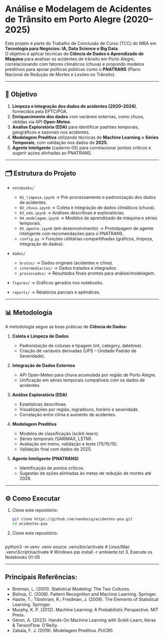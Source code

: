 # Análise e Modelagem de Acidentes de Trânsito em Porto Alegre (2020–2025)

Este projeto é parte do Trabalho de Conclusão de Curso (TCC) do MBA em **Tecnologia para Negócios: IA, Data Science e Big Data**.  
O objetivo é aplicar técnicas de **Ciência de Dados e Aprendizado de Máquina** para analisar os acidentes de trânsito em Porto Alegre, correlacionando com fatores climáticos (chuva) e propondo modelos preditivos para apoiar políticas públicas como o **PNATRANS** (Plano Nacional de Redução de Mortes e Lesões no Trânsito).

---

## 🎯 Objetivo

1. **Limpeza e integração dos dados de acidentes (2020–2024)**, fornecidos pela EPTC/POA.  
2. **Enriquecimento dos dados** com variáveis externas, como chuva, obtidas via API **Open-Meteo**.  
3. **Análise Exploratória (EDA)** para identificar padrões temporais, geográficos e sazonais nos acidentes.  
4. **Modelagem Preditiva** utilizando técnicas de **Machine Learning** e **Séries Temporais**, com validação nos dados de **2025**.  
5. **Agente Inteligente** (caderno 05) para correlacionar pontos críticos e sugerir ações alinhadas ao PNATRANS.  

---

## 🗂️ Estrutura do Projeto

- `notebooks/`  
  - `01_limpeza.ipynb` → Pré-processamento e padronização dos dados de acidentes.  
  - `02_chuva.ipynb` → Coleta e integração de dados climáticos (chuva).  
  - `03_eda.ipynb` → Análises descritivas e exploratórias.  
  - `04_modelagem.ipynb` → Modelos de aprendizado de máquina e séries temporais.  
  - `05_agente.ipynb` (em desenvolvimento) → Prototipagem de agente inteligente com recomendações para o PNATRANS.  
  - `config.py` → Funções utilitárias compartilhadas (gráficos, limpeza, integração de dados).  

- `dados/`  
  - `brutos/` → Dados originais (acidentes e clima).  
  - `intermediarios/` → Dados tratados e integrados.  
  - `processados/` → Resultados finais prontos para análise/modelagem.  

- `figures/` → Gráficos gerados nos notebooks.  
- `reports/` → Relatórios parciais e apêndices.  

---

## 📊 Metodologia

A metodologia segue as boas práticas de **Ciência de Dados**:

1. **Coleta e Limpeza de Dados**  
   - Padronização de colunas e tipagem (int, category, datetime).  
   - Criação de variáveis derivadas (UPS – Unidade Padrão de Severidade).  

2. **Integração de Dados Externos**  
   - API Open-Meteo para chuva acumulada por região de Porto Alegre.  
   - Unificação em séries temporais compatíveis com os dados de acidentes.  

3. **Análise Exploratória (EDA)**  
   - Estatísticas descritivas.  
   - Visualizações por região, logradouro, horário e severidade.  
   - Correlação entre clima e aumento de acidentes.  

4. **Modelagem Preditiva**  
   - Modelos de classificação (scikit-learn).  
   - Séries temporais (SARIMAX, LSTM).  
   - Avaliação em treino, validação e teste (70/15/15).  
   - Validação final com dados de 2025.  

5. **Agente Inteligente (PNATRANS)**  
   - Identificação de pontos críticos.  
   - Sugestão de ações alinhadas às metas de redução de mortes até 2028.  

---

## ⚙️ Como Executar

1. Clone este repositório:  
   ```bash
   git clone https://github.com/nandasiq/acidentes-poa.git
   cd acidentes-poa
2. Clone este repositório:  
   ```bash
  python3 -m venv .venv
  source .venv/bin/activate   # Linux/Mac
  .venv\Scripts\activate      # Windows
  pip install -r ambiente.txt
3. Execute os Notebooks 01-05  

-----------------------
## Principais Referências:

* Breiman, L. (2001). Statistical Modeling: The Two Cultures.
* Bishop, C. (2006). Pattern Recognition and Machine Learning. Springer.
* Hastie, T.; Tibshirani, R.; Friedman, J. (2009). The Elements of Statistical Learning. Springer.
* Murphy, K. P. (2012). Machine Learning: A Probabilistic Perspective. MIT Press.
* Géron, A. (2022). Hands-On Machine Learning with Scikit-Learn, Keras & TensorFlow. O’Reilly.
* Zabala, F. J. (2019). Modelagem Preditiva. PUCRS
